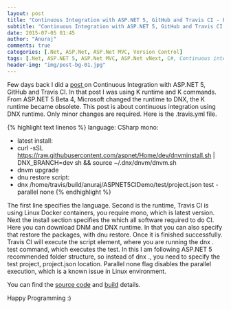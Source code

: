 ```yaml
---
layout: post
title: "Continuous Integration with ASP.NET 5, GitHub and Travis CI - Part 2"
subtitle: "Continuous Integration with ASP.NET 5, GitHub and Travis CI - Part 2"
date: 2015-07-05 01:45
author: "Anuraj"
comments: true
categories: [.Net, ASP.Net, ASP.Net MVC, Version Control]
tags: [.Net, ASP.NET 5, ASP.Net MVC, ASP.Net vNext, C#, Continuous integration, Travis CI, Unit Testing]
header-img: "img/post-bg-01.jpg"
---
```

Few days back I did a [post ](http://www.dotnetthoughts.net/continuous-integration-with-asp-net-5-github-and-travis-ci/)on Continuous Integration with ASP.NET 5, GitHub and Travis CI. In that post I was using K runtime and K commands. From ASP.NET 5 Beta 4, Microsoft changed the runtime to DNX, the K runtime became obsolete. This post is about continuous integration using DNX runtime. Only minor changes are required. Here is the .travis.yml file. 

{% highlight text linenos %}
language: CSharp
mono:
  - latest
install:
  - curl -sSL https://raw.githubusercontent.com/aspnet/Home/dev/dnvminstall.sh | DNX_BRANCH=dev sh && source ~/.dnx/dnvm/dnvm.sh
  - dnvm upgrade
  - dnu restore
script:
  - dnx /home/travis/build/anuraj/ASPNET5CIDemo/test/project.json test -parallel none
{% endhighlight %}

The first line specifies the language. Second is the runtime, Travis CI is using Linux Docker containers, you require mono, which is latest version. Next the install section specifies the which all software required to do CI. Here you can download DNM and DNX runtime. In that you can also specify that restore the packages, with dnu restore. Once it is finished successfully. Travis CI will execute the script element, where you are running the dnx . test command, which executes the test. In this I am following ASP.NET 5 recommended folder structure, so instead of dnx ., you need to specify the test project, project.json location. Parallel none flag disables the parallel execution, which is a known issue in Linux environment.

You can find the [source code](https://github.com/anuraj/ASPNET5CIDemo) and [build](https://travis-ci.org/anuraj/ASPNET5CIDemo) details.

Happy Programming :)
